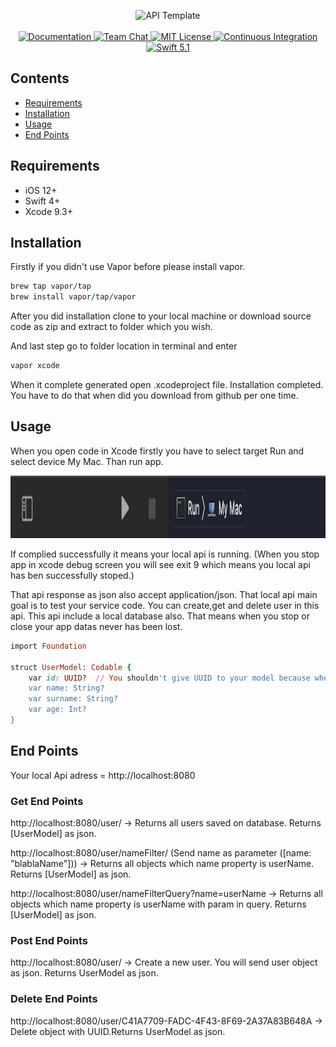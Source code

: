 <p align="center">
    <img src="https://user-images.githubusercontent.com/1342803/36623515-7293b4ec-18d3-11e8-85ab-4e2f8fb38fbd.png" width="320" alt="API Template">
    <br>
    <br>
    <a href="http://docs.vapor.codes/3.0/">
        <img src="http://img.shields.io/badge/read_the-docs-2196f3.svg" alt="Documentation">
    </a>
    <a href="https://discord.gg/vapor">
        <img src="https://img.shields.io/discord/431917998102675485.svg" alt="Team Chat">
    </a>
    <a href="LICENSE">
        <img src="http://img.shields.io/badge/license-MIT-brightgreen.svg" alt="MIT License">
    </a>
    <a href="https://circleci.com/gh/vapor/api-template">
        <img src="https://circleci.com/gh/vapor/api-template.svg?style=shield" alt="Continuous Integration">
    </a>
    <a href="https://swift.org">
        <img src="http://img.shields.io/badge/swift-5.1-brightgreen.svg" alt="Swift 5.1">
    </a>
</p>

## Contents

- [Requirements](#requirements)
- [Installation](#installation)
- [Usage](#usage)
- [End Points](#endpoints)
## Requirements
- iOS 12+
- Swift 4+
- Xcode 9.3+

## Installation

Firstly if you didn't use Vapor before please install vapor.

```ruby
brew tap vapor/tap
brew install vapor/tap/vapor
```

After you did installation clone to your local machine or download source code as zip and extract to folder which you wish.

And last step go to folder location in terminal and enter

```ruby
vapor xcode
```

When it complete generated open .xcodeproject file. Installation completed. You have to do that when did you download from github per one time.


## Usage

When you open code in Xcode firstly you have to select target Run and select device My Mac. Than run app.

<img src="https://github.com/ferhanakkan/LocalApi/blob/master/Sources/App/Models/Screen%20Shot%202020-08-19%20at%2007.28.11.png" width="1070" height="100"/>

If complied successfully it means your local api is running. (When you stop app in xcode debug screen you will see exit 9 which means you local api has ben successfully stoped.)

That api response as json also accept application/json. That local api main goal is to test your service code. You can create,get and delete user in this api. This api include a local database also. That means when you stop or close your app datas never has been lost. 

```ruby
import Foundation

struct UserModel: Codable {
    var id: UUID?  // You shouldn't give UUID to your model because when you post model without UUID api side will generate and register in database. Also in response we will send you model with UUID.
    var name: String?
    var surname: String?
    var age: Int?
}
```

## End Points

Your local Api adress = http://localhost:8080

### Get End Points

http://localhost:8080/user/ -> Returns all users saved on database. Returns [UserModel] as json.

http://localhost:8080/user/nameFilter/ (Send name as parameter ([name: "blablaName"])) -> Returns all objects which name property is userName. Returns [UserModel] as json.

http://localhost:8080/user/nameFilterQuery?name=userName -> Returns all objects which name property is userName with param in query. Returns [UserModel] as json.

### Post End Points
http://localhost:8080/user/ -> Create a new user. You will send user object as json. Returns UserModel as json.

### Delete End Points
http://localhost:8080/user/C41A7709-FADC-4F43-8F69-2A37A83B648A -> Delete object with UUID.Returns UserModel as json.

